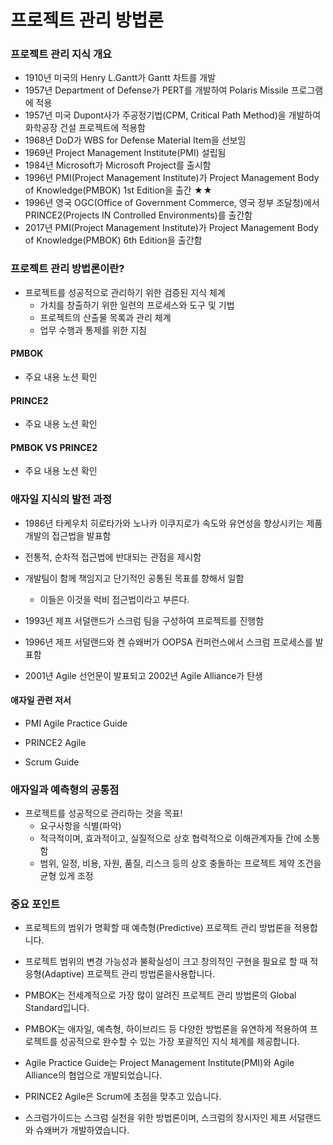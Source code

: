 # 프로젝트 관리 방법론

### 프로젝트 관리 지식 개요

- 1910년 미국의 Henry L.Gantt가 Gantt 차트를 개발
- 1957년 Department of Defense가 PERT를 개발하여 Polaris Missile 프로그램에 적용
- 1957년 미국 Dupont사가 주공정기법(CPM, Critical Path Method)을 개발하여 화학공장 건설 프로젝트에 적용함
- 1968년 DoD가 WBS for Defense Material Item을 선보임
- 1969년 Project Management Institute(PMI) 설립됨
- 1984년 Microsoft가 Microsoft Project를 출시함
- 1996년 PMI(Project Management Institute)가 Project Management Body of Knowledge(PMBOK) 1st Edition을 출간 ★★
- 1996년 영국 OGC(Office of Government Commerce, 영국 정부 조달청)에서 PRINCE2(Projects IN Controlled Environments)를 출간함
- 2017년 PMI(Project Management Institute)가 Project Management Body of Knowledge(PMBOK) 6th Edition을 출간함



### 프로젝트 관리 방법론이란?

- 프로젝트를 성공적으로 관리하기 위한 검증된 지식 체계
  - 가치를 창출하기 위한 일련의 프로세스와 도구 및 기법
  - 프로젝트의 산출물 목록과 관리 체계
  - 업무 수행과 통제를 위한 지침



#### PMBOK

- 주요 내용 노션 확인



#### PRINCE2

- 주요 내용 노션 확인



#### PMBOK VS PRINCE2

- 주요 내용 노션 확인



### 애자일 지식의 발전 과정

- 1986년 타케우치 히로타가와 노나카 이쿠지로가 속도와 유연성을 향상시키는 제품 개발의 접근법을 발표함
- 전통적, 순차적 접근법에 반대되는 관점을 제시함
- 개발팀이 함께 책임지고 단기적인 공통된 목표를 향해서 일함
  - 이들은 이것을 럭비 접근법이라고 부른다.



- 1993년 제프 서덜랜드가 스크럼 팀을 구성하여 프로젝트를 진행함
- 1996년 제프 서덜랜드와 켄 슈왜버가 OOPSA 컨퍼런스에서 스크럼 프로세스를 발표함
- 2001년 Agile 선언문이 발표되고 2002년 Agile Alliance가 탄생



#### 애자일 관련 저서

- PMI Agile Practice Guide
- PRINCE2 Agile

- Scrum Guide



### 애자일과 예측형의 공통점

- 프로젝트를 성공적으로 관리하는 것을 목표!
  - 요구사항을 식별(파악)
  - 적극적이며, 효과적이고, 실질적으로 상호 협력적으로 이해관계자들 간에 소통함
  - 범위, 일정, 비용, 자원, 품질, 리스크 등의 상호 충돌하는 프로젝트 제약 조건을 균형 있게 조정



### 중요 포인트

- 프로젝트의 범위가 명확할 때 예측형(Predictive) 프로젝트 관리 방법론을 적용합니다.
- 프로젝트 범위의 변경 가능성과 불확실성이 크고 창의적인 구현을 필요로 할 때 적응형(Adaptive) 프로젝트 관리 방법론을사용합니다.
- PMBOK는 전세계적으로 가장 많이 알려진 프로젝트 관리 방법론의 Global Standard입니다.
- PMBOK는 애자일, 예측형, 하이브리드 등 다양한 방법론을 유연하게 적용하여 프로젝트를 성공적으로 완수할 수 있는 가장 포괄적인 지식 체계를 제공합니다.

- Agile Practice Guide는 Project Management Institute(PMI)와 Agile Alliance의 협업으로 개발되었습니다.
- PRINCE2 Agile은 Scrum에 초점을 맞추고 있습니다.
- 스크럼가이드는 스크럼 실천을 위한 방법론이며, 스크럼의 창시자인 제프 서덜랜드와 슈왜버가 개발하였습니다.

